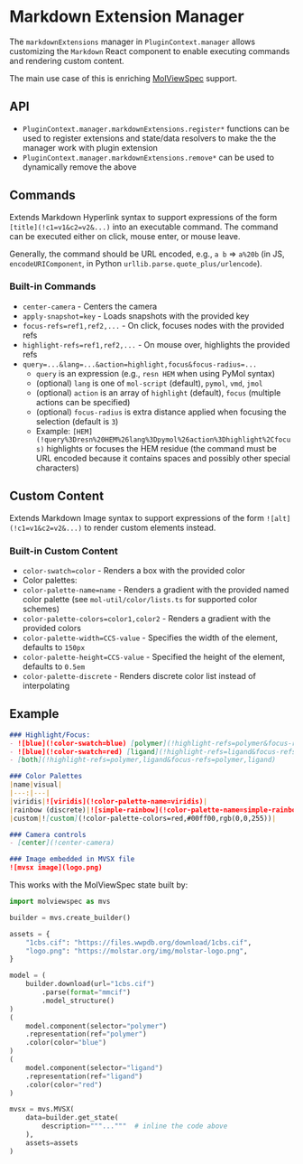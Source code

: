 # Markdown Extension Manager

The `markdownExtensions` manager in `PluginContext.manager` allows customizing
the `Markdown` React component to enable executing commands and rendering custom content.

The main use case of this is enriching [MolViewSpec](`https://molstar.org/mol-view-spec`) support.

## API

- `PluginContext.manager.markdownExtensions.register*` functions can be used to register extensions and state/data resolvers to make the the manager work with plugin extension
- `PluginContext.manager.markdownExtensions.remove*` can be used to dynamically remove the above

## Commands

Extends Markdown Hyperlink syntax to support expressions of the form `[title](!c1=v1&c2=v2&...)` into an executable command. The command can be executed either on click, mouse enter, or mouse leave.

Generally, the command should be URL encoded, e.g., `a b` => `a%20b` (in JS, `encodeURIComponent`, in Python `urllib.parse.quote_plus/urlencode`).

### Built-in Commands

- `center-camera` - Centers the camera
- `apply-snapshot=key` - Loads snapshots with the provided key
- `focus-refs=ref1,ref2,...` - On click, focuses nodes with the provided refs
- `highlight-refs=ref1,ref2,...` - On mouse over, highlights the provided refs
- `query=...&lang=...&action=highlight,focus&focus-radius=...`
  - `query` is an expression (e.g., `resn HEM` when using PyMol syntax)
  - (optional) `lang` is one of `mol-script` (default), `pymol`, `vmd`, `jmol`
  - (optional) `action` is an array of `highlight` (default), `focus` (multiple actions can be specified)
  - (optional) `focus-radius` is extra distance applied when focusing the selection (default is `3`)
  - Example: `[HEM](!query%3Dresn%20HEM%26lang%3Dpymol%26action%3Dhighlight%2Cfocus)` highlights or focuses the HEM residue (the command must be URL encoded because it contains spaces and possibly other special characters)

## Custom Content

Extends Markdown Image syntax to support expressions of the form `![alt](!c1=v1&c2=v2&...)` to render custom elements instead.

### Built-in Custom Content
- `color-swatch=color` - Renders a box with the provided color
-  Color palettes:
  - `color-palette-name=name` - Renders a gradient with the provided named color palette (see `mol-util/color/lists.ts` for supported color schemes)
  - `color-palette-colors=color1,color2` - Renders a gradient with the provided colors
  - `color-palette-width=CCS-value` - Specifies the width of the element, defaults to `150px`
  - `color-palette-height=CCS-value` - Specified the height of the element, defaults to `0.5em`
  - `color-palette-discrete` - Renders discrete color list instead of interpolating


## Example

```markdown
### Highlight/Focus:
- ![blue](!color-swatch=blue) [polymer](!highlight-refs=polymer&focus-refs=polymer)
- ![blue](!color-swatch=red) [ligand](!highlight-refs=ligand&focus-refs=ligand)
- [both](!highlight-refs=polymer,ligand&focus-refs=polymer,ligand)

### Color Palettes
|name|visual|
|---:|---|
|viridis|![viridis](!color-palette-name=viridis)|
|rainbow (discrete)|![simple-rainbow](!color-palette-name=simple-rainbow&color-palette-discrete)|
|custom|![custom](!color-palette-colors=red,#00ff00,rgb(0,0,255))|

### Camera controls
- [center](!center-camera)

### Image embedded in MVSX file
![mvsx image](logo.png)
```

This works with the MolViewSpec state built by:

```py
import molviewspec as mvs

builder = mvs.create_builder()

assets = {
    "1cbs.cif": "https://files.wwpdb.org/download/1cbs.cif",
    "logo.png": "https://molstar.org/img/molstar-logo.png",
}

model = (
    builder.download(url="1cbs.cif")
        .parse(format="mmcif")
        .model_structure()
)
(
    model.component(selector="polymer")
    .representation(ref="polymer")
    .color(color="blue")
)
(
    model.component(selector="ligand")
    .representation(ref="ligand")
    .color(color="red")
)

mvsx = mvs.MVSX(
    data=builder.get_state(
        description="""..."""  # inline the code above
    ),
    assets=assets
)
```